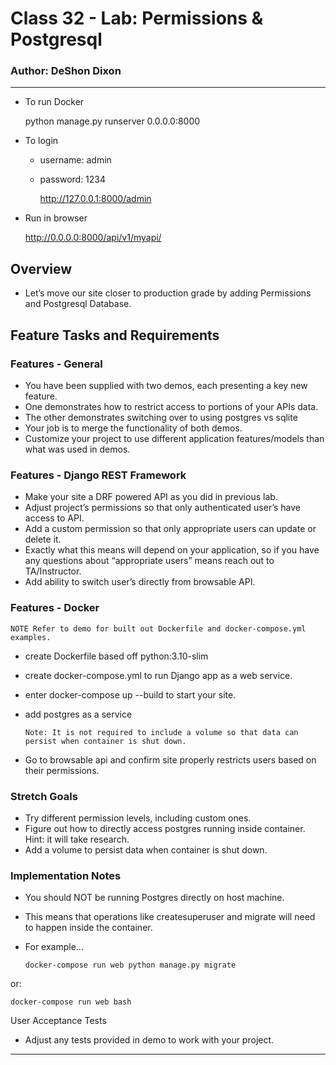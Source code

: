 # Class 32 - Lab: Permissions & Postgresql

### Author: DeShon Dixon

---

- To run Docker


    python manage.py runserver 0.0.0.0:8000


- To login
  - username: admin
  - password: 1234
  

    http://127.0.0.1:8000/admin

- Run in browser


    http://0.0.0.0:8000/api/v1/myapi/

## Overview

- Let’s move our site closer to production grade by adding Permissions and Postgresql Database.

## Feature Tasks and Requirements

### Features - General

- You have been supplied with two demos, each presenting a key new feature.
- One demonstrates how to restrict access to portions of your APIs data.
- The other demonstrates switching over to using postgres vs sqlite
- Your job is to merge the functionality of both demos.
- Customize your project to use different application features/models than what was used in demos.

### Features - Django REST Framework

- Make your site a DRF powered API as you did in previous lab.
- Adjust project’s permissions so that only authenticated user’s have access to API.
- Add a custom permission so that only appropriate users can update or delete it.
- Exactly what this means will depend on your application, so if you have any questions about “appropriate users” means reach out to TA/Instructor.
- Add ability to switch user’s directly from browsable API.

### Features - Docker
    NOTE Refer to demo for built out Dockerfile and docker-compose.yml examples.

- create Dockerfile based off python:3.10-slim
- create docker-compose.yml to run Django app as a web service.
- enter docker-compose up --build to start your site.
- add postgres as a service

      Note: It is not required to include a volume so that data can persist when container is shut down.
- Go to browsable api and confirm site properly restricts users based on their permissions.

### Stretch Goals

- Try different permission levels, including custom ones.
- Figure out how to directly access postgres running inside container. Hint: it will take research.
- Add a volume to persist data when container is shut down.

### Implementation Notes

- You should NOT be running Postgres directly on host machine.
- This means that operations like createsuperuser and migrate will need to happen inside the container.

- For example…
  
      docker-compose run web python manage.py migrate

or:

    docker-compose run web bash

User Acceptance Tests

- Adjust any tests provided in demo to work with your project.

---